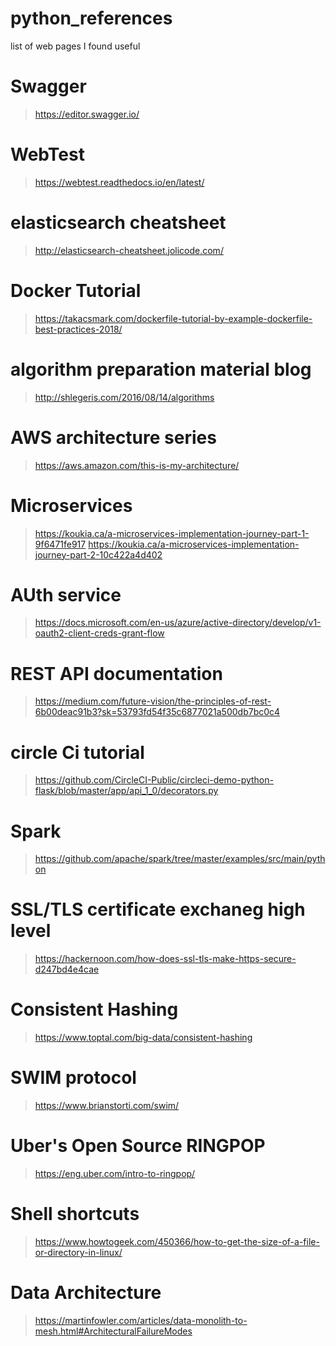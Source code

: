 
# python_references
list of web pages I found useful

# Swagger
> https://editor.swagger.io/

# WebTest
> https://webtest.readthedocs.io/en/latest/

# elasticsearch cheatsheet
> http://elasticsearch-cheatsheet.jolicode.com/

# Docker Tutorial
> https://takacsmark.com/dockerfile-tutorial-by-example-dockerfile-best-practices-2018/

# algorithm preparation material blog
> http://shlegeris.com/2016/08/14/algorithms

# AWS architecture series
> https://aws.amazon.com/this-is-my-architecture/

# Microservices 
> https://koukia.ca/a-microservices-implementation-journey-part-1-9f6471fe917
> https://koukia.ca/a-microservices-implementation-journey-part-2-10c422a4d402

# AUth service
> https://docs.microsoft.com/en-us/azure/active-directory/develop/v1-oauth2-client-creds-grant-flow

# REST API documentation
> https://medium.com/future-vision/the-principles-of-rest-6b00deac91b3?sk=53793fd54f35c6877021a500db7bc0c4

# circle Ci tutorial
> https://github.com/CircleCI-Public/circleci-demo-python-flask/blob/master/app/api_1_0/decorators.py

# Spark
> https://github.com/apache/spark/tree/master/examples/src/main/python

# SSL/TLS certificate exchaneg high level
> https://hackernoon.com/how-does-ssl-tls-make-https-secure-d247bd4e4cae

# Consistent Hashing
> https://www.toptal.com/big-data/consistent-hashing

# SWIM protocol
> https://www.brianstorti.com/swim/

# Uber's Open Source RINGPOP
> https://eng.uber.com/intro-to-ringpop/

# Shell shortcuts
> https://www.howtogeek.com/450366/how-to-get-the-size-of-a-file-or-directory-in-linux/

# Data Architecture
> https://martinfowler.com/articles/data-monolith-to-mesh.html#ArchitecturalFailureModes
